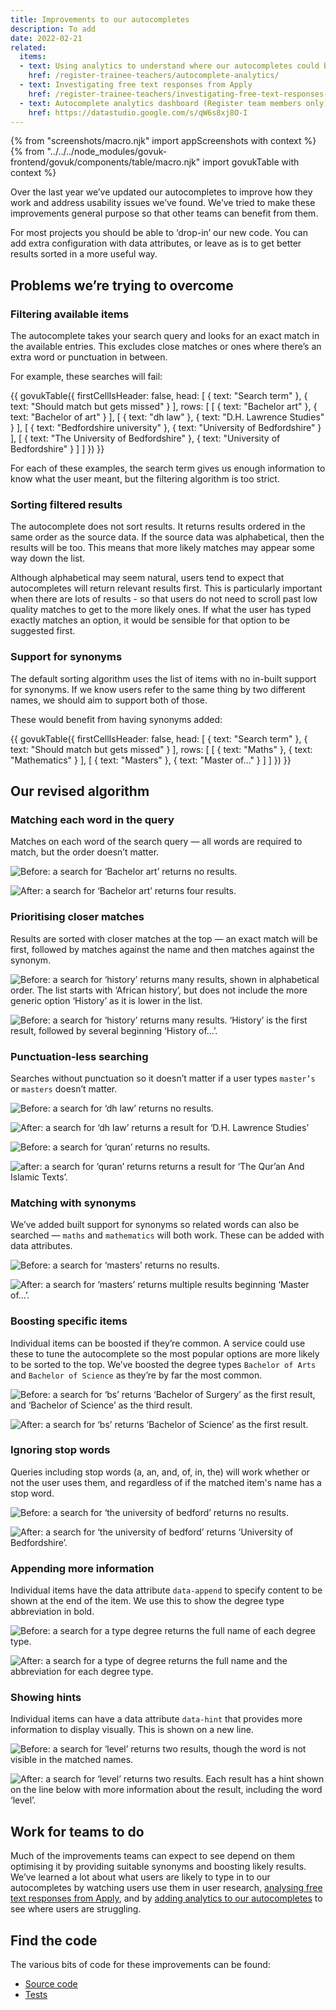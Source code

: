 ```yaml
---
title: Improvements to our autocompletes
description: To add
date: 2022-02-21
related:
  items:
  - text: Using analytics to understand where our autocompletes could be improved
    href: /register-trainee-teachers/autocomplete-analytics/
  - text: Investigating free text responses from Apply
    href: /register-trainee-teachers/investigating-free-text-responses-from-apply/
  - text: Autocomplete analytics dashboard (Register team members only)
    href: https://datastudio.google.com/s/qW6s8xj8O-I
---
```

{% from "screenshots/macro.njk" import appScreenshots with context %}
{% from "../../../node_modules/govuk-frontend/govuk/components/table/macro.njk" import govukTable with context %}

Over the last year we’ve updated our autocompletes to improve how they work and address usability issues we’ve found. We’ve tried to make these improvements general purpose so that other teams can benefit from them.

For most projects you should be able to ‘drop-in’ our new code. You can add extra configuration with data attributes, or leave as is to get better results sorted in a more useful way.

## Problems we’re trying to overcome

### Filtering available items

The autocomplete takes your search query and looks for an exact match in the available entries. This excludes close matches or ones where there’s an extra word or punctuation in between.

For example, these searches will fail:

{{ govukTable({
  firstCellIsHeader: false,
  head: [
    {
      text: "Search term"
    },
    {
      text: "Should match but gets missed"
    }
  ],
  rows: [
    [
      {
        text: "Bachelor art"
      },
      {
        text: "Bachelor of art"
      }
    ],
    [
      {
        text: "dh law"
      },
      {
        text: "D.H. Lawrence Studies"
      }
    ],
    [
      {
        text: "Bedfordshire university"
      },
      {
        text: "University of Bedfordshire"
      }
    ],
    [
      {
        text: "The University of Bedfordshire"
      },
      {
        text: "University of Bedfordshire"
      }
    ]
  ]
}) }}


For each of these examples, the search term gives us enough information to know what the user meant, but the filtering algorithm is too strict.

### Sorting filtered results

The autocomplete does not sort results. It returns results ordered in the same order as the source data. If the source data was alphabetical, then the results will be too. This means that more likely matches may appear some way down the list.

Although alphabetical may seem natural, users tend to expect that autocompletes will return relevant results first. This is particularly important when there are lots of results - so that users do not need to scroll past low quality matches to get to the more likely ones. If what the user has typed exactly matches an option, it would be sensible for that option to be suggested first.

### Support for synonyms

The default sorting algorithm uses the list of items with no in-built support for synonyms. If we know users refer to the same thing by two different names, we should aim to support both of those.

These would benefit from having synonyms added:

{{ govukTable({
  firstCellIsHeader: false,
  head: [
    {
      text: "Search term"
    },
    {
      text: "Should match but gets missed"
    }
  ],
  rows: [
    [
      {
        text: "Maths"
      },
      {
        text: "Mathematics"
      }
    ],
    [
      {
        text: "Masters"
      },
      {
        text: "Master of…"
      }
    ]
  ]
}) }}



## Our revised algorithm

### Matching each word in the query

Matches on each word of the search query — all words are required to match, but the order doesn’t matter.

![Before: a search for ‘Bachelor art’ returns no results.](autocomplete-before-degree-type-bachelor-art.png "Autocomplete before")

![After: a search for ‘Bachelor art’ returns four results.](autocomplete-after-degree-type-bachelor-art.png "Autocomplete after")

### Prioritising closer matches

Results are sorted with closer matches at the top — an exact match will be first, followed by matches against the name and then matches against the synonym.

![Before: a search for ‘history’ returns many results, shown in alphabetical order. The list starts with ‘African history’, but does not include the more generic option ‘History’ as it is lower in the list.](autocomplete-before-degree-subject-history.png "Autocomplete before")

![Before: a search for ‘history’ returns many results. ‘History’ is the first result, followed by several beginning ‘History of…’.](autocomplete-after-degree-subject-history.png "Autocomplete after")


### Punctuation-less searching

Searches without punctuation so it doesn’t matter if a user types `master’s` or `masters` doesn’t matter.

![Before: a search for ‘dh law’ returns no results.](autocomplete-before-degree-subject-dh-law.png "Autocomplete before")

![After: a search for ‘dh law’ returns a result for ‘D.H. Lawrence Studies’](autocomplete-after-degree-subject-dh-law.png "Autocomplete after")

![Before: a search for ‘quran’ returns no results.](autocomplete-before-degree-subject-quran.png "Autocomplete before")

![after: a search for ‘quran’ returns returns a result for ‘The Qur’an And Islamic Texts’.](autocomplete-after-degree-subject-quran.png "Autocomplete after")

### Matching with synonyms

We’ve added built support for synonyms so related words can also be searched — `maths` and `mathematics` will both work. These can be added with data attributes.

![Before: a search for ‘masters’ returns no results.](autocomplete-before-degree-type-masters.png "Autocomplete before")

![After: a search for ‘masters’ returns multiple results beginning ‘Master of…’.](autocomplete-after-degree-type-masters.png "Autocomplete after")


### Boosting specific items

Individual items can be boosted if they’re common. A service could use these to tune the autocomplete so the most popular options are more likely to be sorted to the top. We’ve boosted the degree types `Bachelor of Arts` and `Bachelor of Science` as they’re by far the most common.

![Before: a search for ‘bs’ returns ‘Bachelor of Surgery’ as the first result, and ‘Bachelor of Science’ as the third result.](autocomplete-before-boost.png "Autocomplete before")

![After: a search for ‘bs’ returns ‘Bachelor of Science’ as the first result.](autocomplete-after-boost.png "Autocomplete after")

### Ignoring stop words

Queries including stop words (a, an, and, of, in, the) will work whether or not the user uses them, and regardless of if the matched item's name has a stop word.

![Before: a search for ‘the university of bedford’ returns no results.](autocomplete-before-stop-words.png "Autocomplete before")

![After: a search for ‘the university of bedford’ returns ‘University of Bedfordshire’.](autocomplete-after-stop-words.png "Autocomplete after")

### Appending more information

Individual items have the data attribute `data-append` to specify content to be shown at the end of the item. We use this to show the degree type abbreviation in bold.

![Before: a search for a type degree returns the full name of each degree type.](autocomplete-before-append.png "Autocomplete before")

![After: a search for a type of degree returns the full name and the abbreviation for each degree type.](autocomplete-after-append.png "Autocomplete after")

### Showing hints

Individual items can have a data attribute `data-hint` that provides more information to display visually. This is shown on a new line.

![Before: a search for ‘level’ returns two results, though the word is not visible in the matched names.](autocomplete-before-hints.png "Autocomplete before")

![After: a search for ‘level’ returns two results. Each result has a hint shown on the line below with more information about the result, including the word ‘level’.](autocomplete-after-hints.png "Autocomplete after")

## Work for teams to do

Much of the improvements teams can expect to see depend on them optimising it by providing suitable synonyms and boosting likely results. We’ve learned a lot about what users are likely to type in to our autocompletes by watching users use them in user research, [analysing free text responses from Apply](/register-trainee-teachers/investigating-free-text-responses-from-apply/), and by [adding analytics to our autocompletes](/register-trainee-teachers/autocomplete-analytics/) to see where users are struggling.

## Find the code

The various bits of code for these improvements can be found:

* [Source code](https://github.com/DFE-Digital/register-trainee-teachers/tree/main/app/components/form_components/autocomplete)
* [Tests](https://github.com/DFE-Digital/register-trainee-teachers/tree/main/app/webpacker/scripts/autocomplete)

